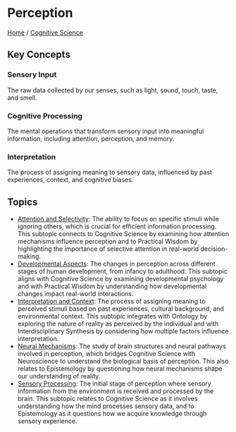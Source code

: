 # Perception

[Home](../../../README.md) / [Cognitive Science](../../../cognitive_science/README.md)

## Key Concepts

### Sensory Input

The raw data collected by our senses, such as light, sound, touch, taste, and smell.

### Cognitive Processing

The mental operations that transform sensory input into meaningful information, including attention, perception, and memory.

### Interpretation

The process of assigning meaning to sensory data, influenced by past experiences, context, and cognitive biases.

## Topics

- [Attention and Selectivity](attention_and_selectivity/README.md): The ability to focus on specific stimuli while ignoring others, which is crucial for efficient information processing. This subtopic connects to Cognitive Science by examining how attention mechanisms influence perception and to Practical Wisdom by highlighting the importance of selective attention in real-world decision-making.
- [Developmental Aspects](developmental_aspects/README.md): The changes in perception across different stages of human development, from infancy to adulthood. This subtopic aligns with Cognitive Science by examining developmental psychology and with Practical Wisdom by understanding how developmental changes impact real-world interactions.
- [Interpretation and Context](interpretation_and_context/README.md): The process of assigning meaning to perceived stimuli based on past experiences, cultural background, and environmental context. This subtopic integrates with Ontology by exploring the nature of reality as perceived by the individual and with Interdisciplinary Synthesis by considering how multiple factors influence interpretation.
- [Neural Mechanisms](neural_mechanisms/README.md): The study of brain structures and neural pathways involved in perception, which bridges Cognitive Science with Neuroscience to understand the biological basis of perception. This also relates to Epistemology by questioning how neural mechanisms shape our understanding of reality.
- [Sensory Processing](sensory_processing/README.md): The initial stage of perception where sensory information from the environment is received and processed by the brain. This subtopic relates to Cognitive Science as it involves understanding how the mind processes sensory data, and to Epistemology as it questions how we acquire knowledge through sensory experience.
